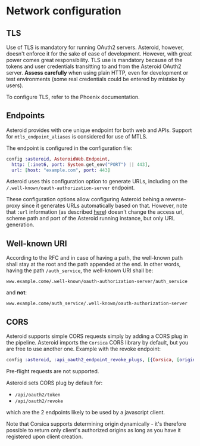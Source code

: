 # Network configuration

## TLS

Use of TLS is mandatory for running OAuth2 servers. Asteroid, however, doesn't enforce it for the
sake of ease of development. However, with great power comes great responsibility.
TLS use is mandatory because of the tokens and user credentials transitting to and from the
Asteroid OAuth2 server. **Assess carefully** when using plain HTTP, even for development or test
environments (some real credentials could be entered by mistake by users).

To configure TLS, refer to the Phoenix documentation.

## Endpoints

Asteroid provides with one unique endpoint for both web and APIs. Support for
`mtls_endpoint_aliases` is considered for use of MTLS.

The endpoint is configured in the configuration file:

```elixir
config :asteroid, AsteroidWeb.Endpoint,
  http: [:inet6, port: System.get_env("PORT") || 443],
  url: [host: "example.com", port: 443]
```

Asteroid uses this configuration option to generate URLs, including on the
`/.well-known/oauth-authorization-server` endpoint.

These configuration options allow configuring Asteroid behing a reverse-proxy
since it generates URLs automatically based on that. However, note that `:url` information (as
described [here](https://hexdocs.pm/phoenix/Phoenix.Endpoint.html#module-runtime-configuration))
doesn't change the access url, scheme path and port of the Asteroid running instance, but only
URL generation.

## Well-known URI

According to the RFC and in case of having a path, the well-known path shall stay at the root
and the path appended at the end. In other words, having the path `/auth_service`, the well-known
URI shall be:

`www.example.come/.well-known/oauth-authorization-server/auth_service`

and **not**:


`www.example.come/auth_service/.well-known/oauth-authorization-server`

## CORS

Asteroid supports simple CORS requests simply by adding a CORS plug in the pipeline. Asteroid
imports the `Corsica` CORS library by default, but you are free to use another one. Example
with the revoke endpoint:

```elixir
config :asteroid, :api_oauth2_endpoint_revoke_plugs, [{Corsica, [origins: "*"]}]
```

Pre-flight requests are not supported.

Asteroid sets CORS plug by default for:
- `/api/oauth2/token`
- `/api/oauth2/revoke`

which are the 2 endpoints likely to be used by a javascript client.

Note that Corsica supports determining origin dynamically - it's therefore possible to return
only client's authorized origins as long as you have it registered upon client creation.
